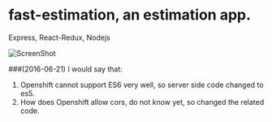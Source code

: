 # fast-estimation, an estimation app.
Express, React-Redux, Nodejs

![ScreenShot](/screenshots/estimation.png)

###(2016-06-21) I would say that:
1. Openshift cannot support ES6 very well, so server side code changed to es5.
1. How does Openshift allow cors, do not know yet, so changed the related code.
